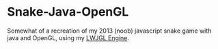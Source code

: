 # Snake-Java-OpenGL
Somewhat of a recreation of my 2013 (noob) javascript snake game with java and OpenGL, using my [LWJGL Engine](https://github.com/Florry/LWJGL-Engine).
